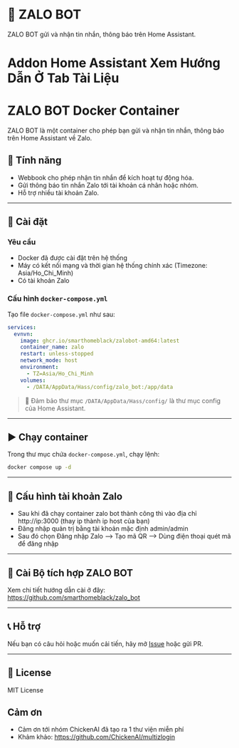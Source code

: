 # 🤖 ZALO BOT

ZALO BOT gửi và nhận tin nhắn, thông báo trên Home Assistant.

# Addon Home Assistant Xem Hướng Dẫn Ở Tab Tài Liệu

# ZALO BOT Docker Container

ZALO BOT là một container cho phép bạn gửi và nhận tin nhắn, thông báo trên Home Assistant về Zalo.

## 🧰 Tính năng

- Webbook cho phép nhận tin nhắn để kích hoạt tự động hóa.
- Gửi thông báo tin nhắn Zalo tới tài khoản cá nhân hoặc nhóm.
- Hỗ trợ nhiều tài khoản Zalo.

---

## 🚀 Cài đặt

### Yêu cầu

- Docker đã được cài đặt trên hệ thống
- Máy có kết nối mạng và thời gian hệ thống chính xác (Timezone: Asia/Ho_Chi_Minh)
- Có tài khoản Zalo

### Cấu hình `docker-compose.yml`

Tạo file `docker-compose.yml` như sau:

```yaml
services:
  evnvn:
    image: ghcr.io/smarthomeblack/zalobot-amd64:latest
    container_name: zalo
    restart: unless-stopped
    network_mode: host
    environment:
      - TZ=Asia/Ho_Chi_Minh
    volumes:
      - /DATA/AppData/Hass/config/zalo_bot:/app/data
```

> 📁 Đảm bảo thư mục `/DATA/AppData/Hass/config/` là thư mục config của Home Assistant.


---

## ▶️ Chạy container

Trong thư mục chứa `docker-compose.yml`, chạy lệnh:

```bash
docker compose up -d
```

---

## 📡 Cấu hình tài khoản Zalo

- Sau khi đã chạy container zalo bot thành công thì vào địa chỉ http://ip:3000 (thay ip thành ip host của bạn)
- Đăng nhập quản trị bằng tài khoản mặc định admin/admin
- Sau đó chọn Đăng nhập Zalo --> Tạo mã QR --> Dùng điện thoại quét mã để đăng nhập

---

## 📡 Cài Bộ tích hợp ZALO BOT

Xem chi tiết hướng dẫn cài ở đây: https://github.com/smarthomeblack/zalo_bot

---

## 📞 Hỗ trợ

Nếu bạn có câu hỏi hoặc muốn cải tiến, hãy mở [Issue](https://github.com/smarthomeblack/hass-addon/zalo_bot/issues) hoặc gửi PR.

---

## 🧾 License

MIT License

## Cảm ơn
- Cảm ơn tới nhóm ChickenAI đã tạo ra 1 thư viện miễn phí
- Khảm khảo: https://github.com/ChickenAI/multizlogin